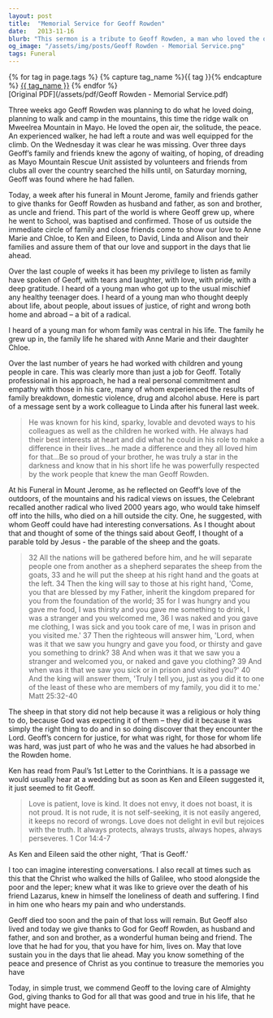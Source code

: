 ```yaml
---
layout: post
title:  "Memorial Service for Geoff Rowden"
date:   2013-11-16
blurb: "This sermon is a tribute to Geoff Rowden, a man who loved the outdoors and was deeply committed to issues of justice and care for those in need. The sermon reflects on Geoff's life, his love for his family, and his work with children and young people in care. It draws parallels between Geoff's values and the teachings of Jesus, particularly the parable of the sheep and the goats."
og_image: "/assets/img/posts/Geoff Rowden - Memorial Service.png"
tags: Funeral
---    
```

<div class="tag-pills">
  {% for tag in page.tags %}
    {% capture tag_name %}{{ tag }}{% endcapture %}
    <a href="{{ site.baseurl }}/tag/{{ tag_name | slugify }}" class="tag-pill">{{ tag_name }}</a>
  {% endfor %}
</div>
[Original PDF](/assets/pdf/Geoff Rowden - Memorial Service.pdf)

Three weeks ago Geoff Rowden was planning to do what he loved doing, planning to walk and camp in the mountains, this time the ridge walk on Mweelrea Mountain in Mayo. He loved the open air, the solitude, the peace. An experienced walker, he had left a route and was well equipped for the climb. On the Wednesday it was clear he was missing. Over three days Geoff’s family and friends knew the agony of waiting, of hoping, of dreading as Mayo Mountain Rescue Unit assisted by volunteers and friends from clubs all over the country searched the hills until, on Saturday morning, Geoff was found where he had fallen.

Today, a week after his funeral in Mount Jerome, family and friends gather to give thanks for Geoff Rowden as husband and father, as son and brother, as uncle and friend. This part of the world is where Geoff grew up, where he went to School, was baptised and confirmed. Those of us outside the immediate circle of family and close friends come to show our love to Anne Marie and Chloe, to Ken and Eileen, to David, Linda and Alison and their families and assure them of that our love and support in the days that lie ahead.

Over the last couple of weeks it has been my privilege to listen as family have spoken of Geoff, with tears and laughter, with love, with pride, with a deep gratitude. I heard of a young man who got up to the usual mischief any healthy teenager does. I heard of a young man who thought deeply about life, about people, about issues of justice, of right and wrong both home and abroad – a bit of a radical.

I heard of a young man for whom family was central in his life. The family he grew up in, the family life he shared with Anne Marie and their daughter Chloe.

Over the last number of years he had worked with children and young people in care. This was clearly more than just a job for Geoff. Totally professional in his approach, he had a real personal commitment and empathy with those in his care, many of whom experienced the results of family breakdown, domestic violence, drug and alcohol abuse. Here is part of a message sent by a work colleague to Linda after his funeral last week.

> He was known for his kind, sparky, lovable and devoted ways to his colleagues as well as the children he worked with. He always had their best interests at heart and did what he could in his role to make a difference in their lives...he made a difference and they all loved him for that...Be so proud of your brother, he was truly a star in the darkness and know that in his short life he was powerfully respected by the work people that knew the man Geoff Rowden.

At his Funeral in Mount Jerome, as he reflected on Geoff’s love of the outdoors, of the mountains and his radical views on issues, the Celebrant recalled another radical who lived 2000 years ago, who would take himself off into the hills, who died on a hill outside the city. One, he suggested, with whom Geoff could have had interesting conversations. As I thought about that and thought of some of the things said about Geoff, I thought of a parable told by Jesus - the parable of the sheep and the goats.

> 32 All the nations will be gathered before him, and he will separate people one from another as a shepherd separates the sheep from the goats, 33 and he will put the sheep at his right hand and the goats at the left. 34 Then the king will say to those at his right hand, 'Come, you that are blessed by my Father, inherit the kingdom prepared for you from the foundation of the world; 35 for I was hungry and you gave me food, I was thirsty and you gave me something to drink, I was a stranger and you welcomed me, 36 I was naked and you gave me clothing, I was sick and you took care of me, I was in prison and you visited me.' 37 Then the righteous will answer him, 'Lord, when was it that we saw you hungry and gave you food, or thirsty and gave you something to drink? 38 And when was it that we saw you a stranger and welcomed you, or naked and gave you clothing? 39 And when was it that we saw you sick or in prison and visited you?' 40 And the king will answer them, 'Truly I tell you, just as you did it to one of the least of these who are members of my family, you did it to me.' Matt 25:32-40

The sheep in that story did not help because it was a religious or holy thing to do, because God was expecting it of them – they did it because it was simply the right thing to do and in so doing discover that they encounter the Lord. Geoff’s concern for justice, for what was right, for those for whom life was hard, was just part of who he was and the values he had absorbed in the Rowden home.

Ken has read from Paul’s 1st Letter to the Corinthians. It is a passage we would usually hear at a wedding but as soon as Ken and Eileen suggested it, it just seemed to fit Geoff.

> Love is patient, love is kind. It does not envy, it does not boast, it is not proud.
It is not rude, it is not self-seeking, it is not easily angered, it keeps no record of wrongs.
Love does not delight in evil but rejoices with the truth.
It always protects, always trusts, always hopes, always perseveres.
1 Cor 14:4-7

As Ken and Eileen said the other night, ‘That is Geoff.’

I too can imagine interesting conversations. I also recall at times such as this that the Christ who walked the hills of Galilee, who stood alongside the poor and the leper; knew what it was like to grieve over the death of his friend Lazarus, knew in himself the loneliness of death and suffering. I find in him one who hears my pain and who understands.

Geoff died too soon and the pain of that loss will remain. But Geoff also lived and today we give thanks to God for Geoff Rowden, as husband and father, and son and brother, as a wonderful human being and friend. The love that he had for you, that you have for him, lives on. May that love sustain you in the days that lie ahead. May you know something of the peace and presence of Christ as you continue to treasure the memories you have

Today, in simple trust, we commend Geoff to the loving care of Almighty God, giving thanks to God for all that was good and true in his life, that he might have peace.
